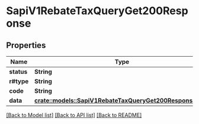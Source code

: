 # SapiV1RebateTaxQueryGet200Response

## Properties

Name | Type | Description | Notes
------------ | ------------- | ------------- | -------------
**status** | **String** |  | 
**r#type** | **String** |  | 
**code** | **String** |  | 
**data** | [**crate::models::SapiV1RebateTaxQueryGet200ResponseData**](_sapi_v1_rebate_taxQuery_get_200_response_data.md) |  | 

[[Back to Model list]](../README.md#documentation-for-models) [[Back to API list]](../README.md#documentation-for-api-endpoints) [[Back to README]](../README.md)


